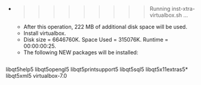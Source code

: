 * >>>>>>>>> Running inst-xtra-virtualbox.sh ...
  * After this operation, 222 MB of additional disk space will be used.
  * Install virtualbox.
  * Disk size = 6646760K. Space Used = 315076K. Runtime = 00:00:00:25.
  * The following NEW packages will be installed:
  ```bash
libqt5help5 libqt5opengl5 libqt5printsupport5 libqt5sql5 libqt5x11extras5*
libqt5xml5 virtualbox-7.0
  ```
